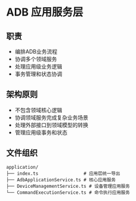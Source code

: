 # ADB 应用服务层

## 职责
- 编排ADB业务流程
- 协调多个领域服务
- 处理应用级业务逻辑
- 事务管理和状态协调

## 架构原则
- 不包含领域核心逻辑
- 协调领域服务完成复杂业务场景
- 处理外部接口到领域模型的转换
- 管理应用级事务和状态

## 文件组织
```
application/
├── index.ts                 # 应用层统一导出
├── AdbApplicationService.ts # 核心应用服务
├── DeviceManagementService.ts # 设备管理应用服务
└── CommandExecutionService.ts # 命令执行应用服务
```
